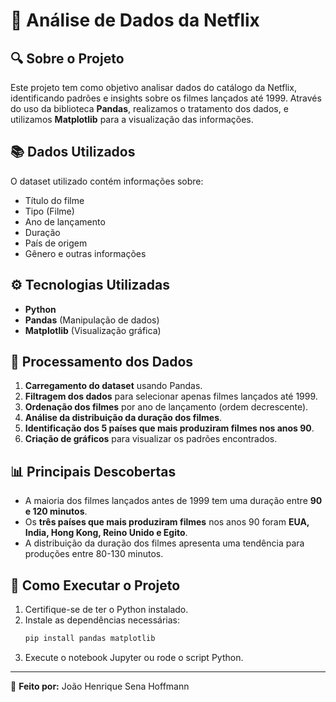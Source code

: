 # 🎥 Análise de Dados da Netflix

## 🔍 Sobre o Projeto
Este projeto tem como objetivo analisar dados do catálogo da Netflix, identificando padrões e insights sobre os filmes lançados até 1999. Através do uso da biblioteca **Pandas**, realizamos o tratamento dos dados, e utilizamos **Matplotlib** para a visualização das informações.

## 📚 Dados Utilizados
O dataset utilizado contém informações sobre:
- Título do filme
- Tipo (Filme)
- Ano de lançamento
- Duração
- País de origem
- Gênero e outras informações

## ⚙ Tecnologias Utilizadas
- **Python**
- **Pandas** (Manipulação de dados)
- **Matplotlib** (Visualização gráfica)

## 🔄 Processamento dos Dados
1. **Carregamento do dataset** usando Pandas.
2. **Filtragem dos dados** para selecionar apenas filmes lançados até 1999.
3. **Ordenação dos filmes** por ano de lançamento (ordem decrescente).
4. **Análise da distribuição da duração dos filmes**.
5. **Identificação dos 5 países que mais produziram filmes nos anos 90**.
6. **Criação de gráficos** para visualizar os padrões encontrados.

## 📊 Principais Descobertas
- A maioria dos filmes lançados antes de 1999 tem uma duração entre **90 e 120 minutos**.
- Os **três países que mais produziram filmes** nos anos 90 foram **EUA, India, Hong Kong, Reino Unido e Egito**.
- A distribuição da duração dos filmes apresenta uma tendência para produções entre 80-130 minutos.

## 🔧 Como Executar o Projeto
1. Certifique-se de ter o Python instalado.
2. Instale as dependências necessárias:
   ```bash
   pip install pandas matplotlib
   ```
3. Execute o notebook Jupyter ou rode o script Python.

---
🌟 **Feito por:** João Henrique Sena Hoffmann

